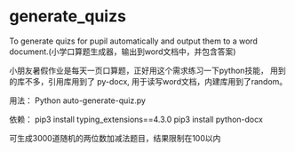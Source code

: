# generate_quizs
To generate quizs for pupil automatically and output them to a word document.(小学口算题生成器，输出到word文档中，并包含答案)

小朋友暑假作业是每天一页口算题，正好用这个需求练习一下python技能，
用到的库不多，引用库用到了 py-docx, 用于读写word文档，内建库用到了random。

用法：
Python auto-generate-quiz.py

依赖：
pip3 install typing_extensions==4.3.0
pip3 install python-docx

可生成3000道随机的两位数加减法题目，结果限制在100以内
